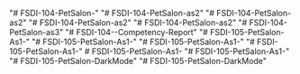 "# FSDI-104-PetSalon-" 
"# FSDI-104-PetSalon-as2" 
"# FSDI-104-PetSalon-as2" 
"# FSDI-104-PetSalon-as2" 
"# FSDI-104-PetSalon-as2" 
"# FSDI-104-PetSalon-as3" 
"# FSDI-104--Competency-Report" 
"# FSDI-105-PetSalon-As1-" 
"# FSDI-105-PetSalon-As1-" 
"# FSDI-105-PetSalon-As1-" 
"# FSDI-105-PetSalon-As1-" 
#   F S D I - 1 0 5 - P e t S a l o n - A s 1 -  
 "# FSDI-105-PetSalon-As1-" 
"# FSDI-105-PetSalon-DarkMode" 
"# FSDI-105-PetSalon-DarkMode" 
